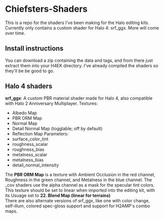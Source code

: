 # Chiefsters-Shaders
This is a repo for the shaders I've been making for the Halo editing kits.
Currently only contains a custom shader for Halo 4: srf_ggx. More will come over time.

## Install instructions
You can download a zip containing the data and tags, and from there just extract them into your H4EK directory. I've already compiled the shaders so they'll be be good to go.

## Halo 4 shaders
**srf_ggx**: A custom PBR material shader made for Halo 4, also compatible with Halo 2 Anniversary Multiplayer.
Textures:
- Albedo Map
- PBR ORM Map
- Normal Map
- Detail Normal Map (togglable; off by default)
- Reflection Map
Parameters:
- surface_color_tint
- roughness_scalar
- roughness_bias
- metalness_scalar
- metalness_bias
- detail_normal_intensity

The **PBR ORM Map** is a texture with Ambient Occlusion in the red channel, Roughness in the green channel, and Metalness in the blue channel. The _cov shaders use the alpha channel as a mask for the specular tint colors.<br/>
This texture should be set to linear when imported into the editing kit, with its Usuage set to **22. Blend Map (linear for terrains)**<br/>
There are also alternate versions of srf_ggx, like one with color change, self-illum, colored spec-gloss support and support for H2AMP's combo maps.